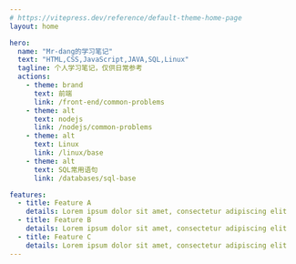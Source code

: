 ```yaml
---
# https://vitepress.dev/reference/default-theme-home-page
layout: home

hero:
  name: "Mr-dang的学习笔记"
  text: "HTML,CSS,JavaScript,JAVA,SQL,Linux"
  tagline: 个人学习笔记，仅供日常参考
  actions:
    - theme: brand
      text: 前端
      link: /front-end/common-problems
    - theme: alt
      text: nodejs
      link: /nodejs/common-problems
    - theme: alt
      text: Linux
      link: /linux/base
    - theme: alt
      text: SQL常用语句
      link: /databases/sql-base

features:
  - title: Feature A
    details: Lorem ipsum dolor sit amet, consectetur adipiscing elit
  - title: Feature B
    details: Lorem ipsum dolor sit amet, consectetur adipiscing elit
  - title: Feature C
    details: Lorem ipsum dolor sit amet, consectetur adipiscing elit
---
```


